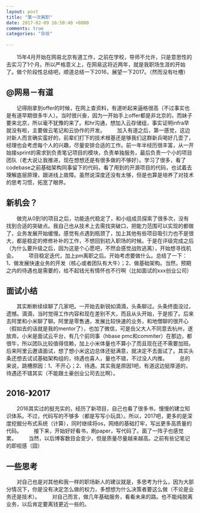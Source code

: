 ```yaml
---
layout: post
title: "第一次离职"
date: 2017-02-09 16:50:40 +0800
comments: true
categories: "杂烩"
 
---
```

  15年4月开始在网易北京有道工作，之前在学校，导师不允许，只是意思性的去实习了1个月。所以严格意义上，在网易这将近两年，就是我职场生涯的开始了。做个阶段性总结吧，顺道总结一下2016，展望一下2017。（然而没有吐槽）

## @网易－有道
  记得刚拿到offer的时候，在网上查资料，有道听起来逼格很高（不过事实也是有道早期很多牛人）。当时很兴奋，因为一开始手上offer都是非北京的，而妹子要来北京，所以毫不犹豫的来了。和hr沟通，想加入云存储组，事实证明infra早就没有啦，主要做云笔记和云协作的开发。
  加入有道之后，第一感觉，这边对新人而言确实蛮好的，前辈们打下的技术根基还是够我们这群新兵喝好几壶了，经理也会考虑每个人的兴趣，尽量安排合适的工作。前一年半经历很丰富，从一开始接sprint的需求到负责笔记项目的模块，负责单独服务，最后负责一个小的项目团队（老大说让我推进，现在想想还是有很多做的不够好）。学习了很多，看了codebase之前基础架构同事留下的代码，看了用到的开源项目的代码，也试着去理解底层原理，跟进线上故障。虽然说深度还没有太够，但是也算是培养了对技术的思考习惯，拓宽了眼界。

## 新机会？
  做完从0到1的项目之后，功能迭代稳定了，和小组成员探索了很多次，没有找到合适的突破点。我自己也从技术上去需找突破口，把能力范围可以实现的都做了，业务发展开始缓慢。感觉有点遇到瓶颈了，加上其他有些项目吸引力也不是很大，都是稳定的修修补补的工作，不想回到初入职场的时候。于是在评级完成之后（为什么要升级之后，因为这是个心愿吧，不然会感觉战败逃离），开始想寻找机会。
  项目稳定迭代，加上pm离职之后。开始考虑要做什么。总结了一下：1、做发展快速业务的开发（核心或者团队有大牛）；2、做基础架构。当然，预期之内的待遇也是需要的，给不起钱光有情怀也不行啊（比如面试的xxx创业公司）

## 面试小结
  其实断断续续聊了几家吧。一开始去新锐如滴滴，头条聊过。头条终面没过，遗憾。滴滴，当时觉得工作内容和现在差别不大，而且从头开始，于是拒了。后来去阿里和小米聊了聊。阿里是零售通，发展比较快速的业务，和地僧聊的很开心（假如去的话就是我的mentor了），也加了微信，可是岳父大人不同意去杭州，遂放弃。小米是面试云平台，有几个前同事（hbase pmc和commiter）在那边，都很牛，所以团队比较值得信赖，加上小米体量也不算小了而且现在还不需要加班。后来阿里云邀请面试，想了想小米这边总体还挺满意，就决定不去面试了。其实头条还想去试试基础架构组的，待遇也喜人，量也不错，不过没人内推。
  总的来说，跳槽原因：1、不开心；2、待遇。其实我是原因1吧，有道这边挺厚道的，待遇还不错其实（不能跟土豪创业公司去比啊）。

## 2016-》2017
  2016其实过的挺充实的，经历了新项目，自己也看了很多书，慢慢的建立知识体系。不过，代码写的不够多（都是写写小玩具）。所以，2017吧，更多的是深度挖掘分布式系统（计算），同时继续将os，网络的基础打牢，写出更多高质量的代码。
  接下来，开始好好看书，刷paper，写代码了。面了一阵子也感觉累。
  当然，以后博客数目会变少，但是质量尽量越来越高。之前有些记笔记的即视感（囧）

## 一些思考
  对自己也是对其他和我一样的职场新人的建议就是，多思考为什么，因为大部分情况下，你是没有决定怎么做的权力，多想想为什么决策者要这么做（不论是业务还是技术）。
  对自己而言，做几年基础服务，看看未来的路。也不能纯脱离业务，以后肯定要离钱更近一些的。
